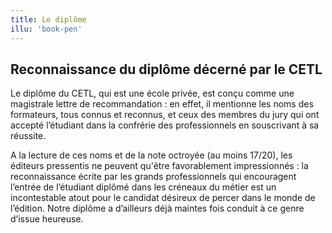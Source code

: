 ```yaml
---
title: Le diplôme
illu: 'book-pen'
---
```


## Reconnaissance du diplôme décerné par le CETL

Le diplôme du CETL, qui est une école privée, est conçu comme une magistrale lettre de recommandation : en effet, il mentionne les noms des formateurs, tous connus et reconnus, et ceux des membres du jury qui ont accepté l’étudiant dans la confrérie des professionnels en souscrivant à sa réussite.

A la lecture de ces noms et de la note octroyée (au moins 17/20), les éditeurs pressentis ne peuvent qu'être favorablement impressionnés : la reconnaissance écrite par les grands professionnels qui encouragent l’entrée de l’étudiant diplômé dans les créneaux du métier est un incontestable atout pour le candidat désireux de percer dans le monde de l’édition. Notre diplôme a d’ailleurs déjà maintes fois conduit à ce genre d’issue heureuse.
